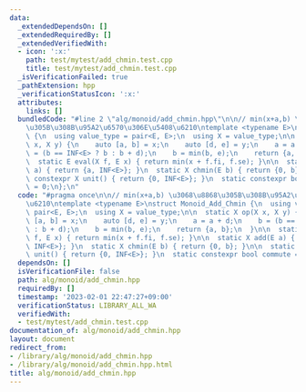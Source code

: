 ```yaml
---
data:
  _extendedDependsOn: []
  _extendedRequiredBy: []
  _extendedVerifiedWith:
  - icon: ':x:'
    path: test/mytest/add_chmin.test.cpp
    title: test/mytest/add_chmin.test.cpp
  _isVerificationFailed: true
  _pathExtension: hpp
  _verificationStatusIcon: ':x:'
  attributes:
    links: []
  bundledCode: "#line 2 \"alg/monoid/add_chmin.hpp\"\n\n// min(x+a,b) \u3068\u8868\
    \u305B\u308B\u95A2\u6570\u306E\u5408\u6210\ntemplate <typename E>\nstruct Monoid_Add_Chmin\
    \ {\n  using value_type = pair<E, E>;\n  using X = value_type;\n\n  static X op(X\
    \ x, X y) {\n    auto [a, b] = x;\n    auto [d, e] = y;\n    a = a + d;\n    b\
    \ = (b == INF<E> ? b : b + d);\n    b = min(b, e);\n    return {a, b};\n  }\n\n\
    \  static E eval(X f, E x) { return min(x + f.fi, f.se); }\n\n  static X add(E\
    \ a) { return {a, INF<E>}; }\n  static X chmin(E b) { return {0, b}; }\n\n  static\
    \ constexpr X unit() { return {0, INF<E>}; }\n  static constexpr bool commute\
    \ = 0;\n};\n"
  code: "#pragma once\n\n// min(x+a,b) \u3068\u8868\u305B\u308B\u95A2\u6570\u306E\u5408\
    \u6210\ntemplate <typename E>\nstruct Monoid_Add_Chmin {\n  using value_type =\
    \ pair<E, E>;\n  using X = value_type;\n\n  static X op(X x, X y) {\n    auto\
    \ [a, b] = x;\n    auto [d, e] = y;\n    a = a + d;\n    b = (b == INF<E> ? b\
    \ : b + d);\n    b = min(b, e);\n    return {a, b};\n  }\n\n  static E eval(X\
    \ f, E x) { return min(x + f.fi, f.se); }\n\n  static X add(E a) { return {a,\
    \ INF<E>}; }\n  static X chmin(E b) { return {0, b}; }\n\n  static constexpr X\
    \ unit() { return {0, INF<E>}; }\n  static constexpr bool commute = 0;\n};"
  dependsOn: []
  isVerificationFile: false
  path: alg/monoid/add_chmin.hpp
  requiredBy: []
  timestamp: '2023-02-01 22:47:27+09:00'
  verificationStatus: LIBRARY_ALL_WA
  verifiedWith:
  - test/mytest/add_chmin.test.cpp
documentation_of: alg/monoid/add_chmin.hpp
layout: document
redirect_from:
- /library/alg/monoid/add_chmin.hpp
- /library/alg/monoid/add_chmin.hpp.html
title: alg/monoid/add_chmin.hpp
---
```

